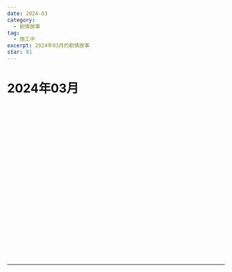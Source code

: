 ```yaml
---
date: 2024-03
category:
  - 剧情故事
tag:
  - 施工中
excerpt: 2024年03月的剧情故事
star: 91
---
```


# 2024年03月 

<EpisodeButton label="3/1　#167" badge="施工中">
</EpisodeButton>
<br>

<EpisodeButton label="3/3　#168" badge="施工中">
</EpisodeButton>
<br>

<EpisodeButton label="3/5　#169" badge="施工中">
</EpisodeButton>
<br>

<EpisodeButton label="3/7　#170" addon="[含卫星外]" badge="施工中">
</EpisodeButton>
<br>

<EpisodeButton label="3/9　#171" badge="施工中">
</EpisodeButton>
<br>

<EpisodeButton label="3/10　#172" addon="[卫星外]" badge="施工中">
</EpisodeButton>
<br>

<EpisodeButton label="3/12　#173" addon="[含卫星外]" badge="施工中">
</EpisodeButton>
<br>

<EpisodeButton label="3/13　#174" badge="施工中">
</EpisodeButton>
<br>

<EpisodeButton label="3/14　#175" addon="[含卫星外]" badge="施工中">
</EpisodeButton>
<br>

<EpisodeButton label="3/15　#176" addon="[含卫星外]" badge="施工中">
</EpisodeButton>
<br>

<EpisodeButton label="3/17　#177" badge="施工中">
</EpisodeButton>
<br>

<EpisodeButton label="3/19　#178" badge="施工中">
</EpisodeButton>
<br>

<EpisodeButton label="3/20　#179" badge="施工中">
</EpisodeButton>
<br>

<EpisodeButton label="3/21　#180" badge="施工中">
</EpisodeButton>
<br>

<EpisodeButton label="3/22　#181" badge="施工中">
</EpisodeButton>
<br>

<EpisodeButton label="3/24　#182" badge="施工中">
</EpisodeButton>
<br>

<EpisodeButton label="3/26　#183" badge="施工中">
</EpisodeButton>
<br>

<EpisodeButton label="3/27　#184" badge="施工中">
</EpisodeButton>
<br>

<EpisodeButton label="3/28　#185" addon="[卫星外]" badge="施工中">
</EpisodeButton>
<br>

<EpisodeButton label="3/29　#186" badge="施工中">
</EpisodeButton>
<br>

<EpisodeButton label="3/30　#187" badge="施工中">
</EpisodeButton>
<br>

---

<script setup>
  import EpisodeButton from "@EpisodeButton"
</script>